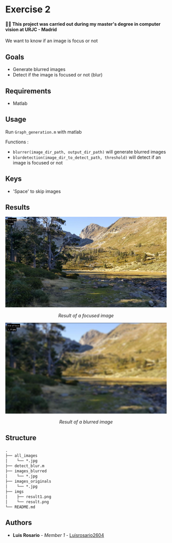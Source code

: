 # Exercise 2

#### 👨‍🎓 This project was carried out during my master's degree in computer vision at URJC - Madrid

We want to know if an image is focus or not

## Goals

- Generate blurred images
- Detect if the image is focused or not (blur)

## Requirements

* Matlab

## Usage

Run ```Graph_generation.m``` with matlab

Functions :

- ```blurrer(image_dir_path, output_dir_path)``` will generate blurred images
- ```blurdetection(image_dir_to_detect_path, threshold)``` will detect if an image is focused or not

## Keys

- 'Space' to skip images

## Results

<p align="center">
  <img src="./imgs/result.png">
</p>
<p align="center">
  <i>Result of a focused image</i>
</p>

<p align="center">
  <img src="./imgs/result1.png">
</p>
<p align="center">
  <i>Result of a blurred image</i>
</p>

## Structure

    .
    ├── all_images
    │    └── *.jpg
    ├── detect_blur.m
    ├── images_blurred
    │    └── *.jpg
    ├── images_originals
    │    └── *.jpg
    ├── imgs
    │    ├── result1.png
    │    └── result.png
    └── README.md

## Authors

* **Luis Rosario** - *Member 1* - [Luisrosario2604](https://github.com/Luisrosario2604)